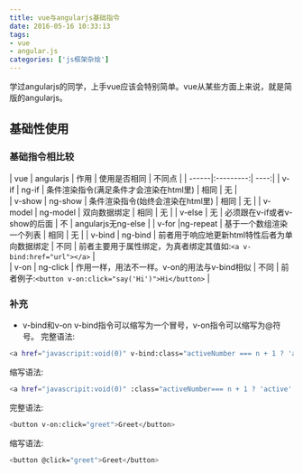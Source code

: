 ```yaml
---
title: vue与angularjs基础指令
date: 2016-05-16 10:33:13
tags:  
- vue
- angular.js
categories: ['js框架杂烩']
---
```

学过angularjs的同学，上手vue应该会特别简单。vue从某些方面上来说，就是简版的angularjs。
## 基础性使用
<!-- more -->
### 基础指令相比较

|  vue  | angularjs | 作用 | 使用是否相同 | 不同点 |
| ------|:---------:| ----:|
| v-if     |   ng-if  |  条件渲染指令(满足条件才会渲染在html里)       | 相同 |                           无                                        |  
| v-show   | ng-show  |  条件渲染指令(始终会渲染在html里)             | 相同 |                           无                                        | 
| v-model  | ng-model |  双向数据绑定                                 | 相同 |                           无                                        | 
| v-else   |   无     |  必须跟在v-if或者v-show的后面                 | 不   |                     angularjs无ng-else                              | 
| v-for    |ng-repeat |  基于一个数组渲染一个列表                     | 相同 |                           无 			                           | 
| v-bind   | ng-bind  |  前者用于响应地更新html特性后者为单向数据绑定 | 不同 | 前者主要用于属性绑定，为真者绑定其值如:`<a v-bind:href="url"></a>`  |   
| v-on     | ng-click |  作用一样，用法不一样。v-on的用法与v-bind相似 | 不同 | 前者例子:`<button v-on:click="say('Hi')">Hi</button>`               | 
### 补充
 - v-bind和v-on
v-bind指令可以缩写为一个冒号，v-on指令可以缩写为@符号。
完整语法:
``` bash
<a href="javascripit:void(0)" v-bind:class="activeNumber === n + 1 ? 'active' : ''">{{ n + 1 }}</a>
```
缩写语法:
``` bash
<a href="javascripit:void(0)" :class="activeNumber=== n + 1 ? 'active' : ''">{{ n + 1 }}</a>
```
完整语法:
``` bash
<button v-on:click="greet">Greet</button>
```
缩写语法:
``` bash
<button @click="greet">Greet</button>
```
